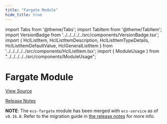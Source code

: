 ```yaml
---
title: "Fargate Module"
hide_title: true
---
```


import Tabs from '@theme/Tabs';
import TabItem from '@theme/TabItem';
import VersionBadge from '../../../../../src/components/VersionBadge.tsx';
import { HclListItem, HclListItemDescription, HclListItemTypeDetails, HclListItemDefaultValue, HclGeneralListItem } from '../../../../../src/components/HclListItem.tsx';
import { ModuleUsage } from "../../../../../src/components/ModuleUsage";

<VersionBadge repoTitle="Amazon ECS" version="1.2.0" lastModifiedVersion="0.24.1"/>

# Fargate Module

<a href="https://github.com/gruntwork-io/terraform-aws-ecs/tree/v1.2.0/modules/ecs-fargate" className="link-button" title="View the source code for this module in GitHub.">View Source</a>

<a href="https://github.com/gruntwork-io/terraform-aws-ecs/releases/tag/v0.24.1" className="link-button" title="Release notes for only versions which impacted this module.">Release Notes</a>

**NOTE**: The `ecs-fargate` module has been merged with `ecs-service` as of `v0.16.0`. Refer to the migration
guide in [the release notes](https://github.com/gruntwork-io/terraform-aws-ecs/releases/tag/v0.16.0) for more info.

<!-- ##DOCS-SOURCER-START
{
  "originalSources": [
    "https://github.com/gruntwork-io/terraform-aws-ecs/tree/v1.2.0/modules/ecs-fargate/readme.md",
    "https://github.com/gruntwork-io/terraform-aws-ecs/tree/v1.2.0/modules/ecs-fargate/variables.tf",
    "https://github.com/gruntwork-io/terraform-aws-ecs/tree/v1.2.0/modules/ecs-fargate/outputs.tf"
  ],
  "sourcePlugin": "module-catalog-api",
  "hash": "99ea82a11080fe73f5bf21904588616c"
}
##DOCS-SOURCER-END -->
